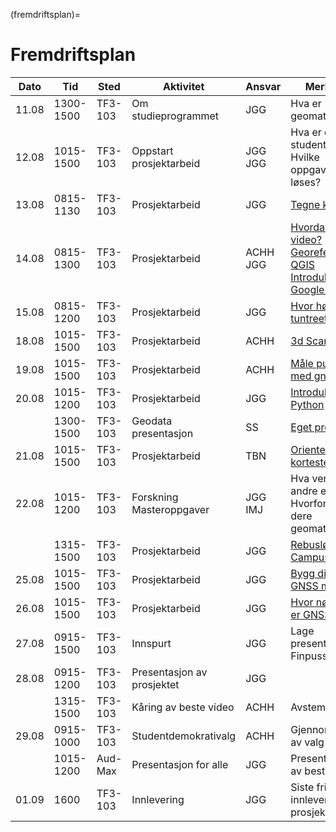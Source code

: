 (fremdriftsplan)=
# Fremdriftsplan

| Dato  | Tid | Sted | Aktivitet | Ansvar |  Merknad |
| --- | --- | --- | --- | --- | --- |
| 11.08 | 1300-1500 | TF3-103 | Om studieprogrammet  | JGG | Hva er geomatikk? |
| 12.08 | 1015-1500 | TF3-103 | Oppstart prosjektarbeid | JGG <br> JGG | Hva er en student? <br> Hvilke oppgaver skal løses? |
| 13.08 | 0815-1130 | TF3-103 | Prosjektarbeid | JGG | [Tegne kart](/oppgaver/synfaring.md) |
| 14.08 | 0815-1300 | TF3-103 | Prosjektarbeid | ACHH <br> JGG | [Hvordan lage video?](/oppgaver/video_intro.md) <br> [Georeferering i QGIS](/bruksanvisninger/qgis_georef.md) <br> [Introduksjon til Google Earth](/oppgaver/google_earth.md) |
| 15.08 | 0815-1200 | TF3-103 | Prosjektarbeid | JGG | [Hvor høyt er tuntreet?](/oppgaver/tuntreet.md) |
| 18.08 | 1015-1500 | TF3-103 | Prosjektarbeid | ACHH | [3d Scanning](/oppgaver/3d_scanning.md) |
| 19.08 | 1015-1500 | TF3-103 | Prosjektarbeid | ACHH | [Måle punkt med gnss](/oppgaver/gnss_punkt.md) |
| 20.08 | 1015-1200 | TF3-103 | Prosjektarbeid | JGG | [Introduksjon til Python](/bruksanvisninger/python_intro.ipynb) |
|       | 1300-1500 | TF3-103 | Geodata presentasjon | SS | [Eget program](/bilder/program_geodata.png) |
| 21.08 | 1015-1500 | TF3-103 | Prosjektarbeid | TBN | [Orienteringsløp korteste vei](/oppgaver/orienteringslop.md) |
| 22.08 | 1015-1200 | TF3-103 | Forskning <br> Masteroppgaver | JGG <br> IMJ | Hva venter i andre enden? <br> Hvorfor valgte dere geomatikk? |
|       | 1315-1500 | TF3-103 | Prosjektarbeid | JGG | [Rebusløp på Campus](/oppgaver/rebuslop.md) |
| 25.08 | 1015-1500 | TF3-103 | Prosjektarbeid | JGG | [Bygg din egen GNSS mottaker](/oppgaver/gnss_bygge.md) |
| 26.08 | 1015-1500 | TF3-103 | Prosjektarbeid | JGG | [Hvor nøyaktig er GNSS?](/oppgaver/gnss_noyaktighet.md) |
| 27.08 | 0915-1500 | TF3-103 | Innspurt | JGG | Lage presentasjon <br> Finpusse video |
| 28.08 | 0915-1200 | TF3-103 | Presentasjon av prosjektet | JGG | |
|       | 1315-1500 | TF3-103 | Kåring av beste video | ACHH | Avstemning |
| 29.08 | 0915-1000 | TF3-103 | Studentdemokrativalg | ACHH | Gjennomføring av valg |
|       | 1015-1200 | Aud-Max | Presentasjon for alle | JGG | Presentasjon av beste video |
| 01.09 | 1600 | TF3-103 | Innlevering | JGG | Siste frist for innlevering av prosjektrapport |
